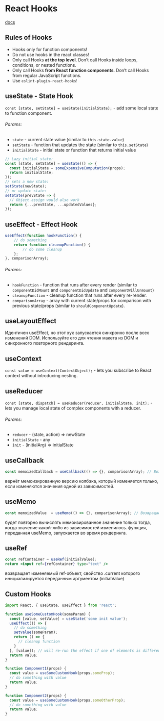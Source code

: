 # React Hooks

[docs](https://reactjs.org/docs/hooks-reference.html)

## Rules of Hooks

* Hooks only for function components!
* Do not use hooks in the react classes!
* Only call Hooks **at the top level**. Don’t call Hooks inside loops, conditions, or nested functions.
* Only call Hooks **from React function components**. Don’t call Hooks from regular JavaScript functions.
* Use `eslint-plugin-react-hooks`!


## useState - State Hook

`const [state, setState] = useState(initialState);` - add some local state to function component.

###### Params:
* `state` - current state value (similar to `this.state.value`)
* `setState` - function that updates the state (similar to `this.setState`)
* `initialState` - initial state or function that returns initial value

```jsx
// Lazy initial state:
const [state, setState] = useState(() => {
  const initialState = someExpensiveComputation(props);
  return initialState;
});
// sets a new state:
setState(newState);
// or update state:
setState(prevState => {
  // Object.assign would also work
  return {...prevState, ...updatedValues};
});
```


## useEffect - Effect Hook

```jsx
useEffect(function hookFunction() {
    // do something
    return function cleanupFunction() {
        // do some cleanup
    };
}, comparisonArray);
```
###### Params:
* `hookFunction` - function that runs after every render (similar to `componentDidMount` and `componentDidUpdate` and `componentWillUnmount`)
* `cleanupFunction` - cleanup function that runs after every re-render.
* `comparisonArray` - array with current state/props for comparison with previous state/props (similar to `shouldComponentUpdate`).


## useLayoutEffect

Идентичен useEffect, но этот хук запускается синхронно после всех изменений DOM. 
Используйте его для чтения макета из DOM и синхронного повторного рендеринга.


## useContext

`const value = useContext(ContextObject);` - lets you subscribe to React context without introducing nesting.


## useReducer

`const [state, dispatch] = useReducer(reducer, initialState, init);` - lets you manage local state of complex components with a reducer.

###### Params:
* `reducer` - (state, action) => newState
* `initialState` - any
* `init` - (initialArg) => initialState


## useCallback

```jsx
const memoizedCallback = useCallback(() => {}, comparisonArray); // Возвращает мемоизированный колбэк.
```
вернёт мемоизированную версию колбэка, который изменяется только, если изменяются значения одной из зависимостей.


## useMemo

```jsx
const memoizedValue  = useMemo(() => {}, comparisonArray); // Возвращает мемоизированное значение.
```
будет повторно вычислять мемоизированное значение только тогда, когда значение какой-либо из зависимостей изменилось.
функция, переданная useMemo, запускается во время рендеринга.


## useRef

```jsx
const refContainer = useRef(initialValue);
return <input ref={refContainer} type="text" />
```
возвращает изменяемый ref-объект, свойство .current которого инициализируется переданным аргументом (initialValue)



## Custom Hooks

```jsx
import React, { useState, useEffect } from 'react';

function useSomeCustomHook(someParam) {
  const [value, setValue] = useState('some init value');
  useEffect(() => {
    // do something
    setValue(someParam);
    return () => {
      // cleanup function
    }
  }, [value]); // will re-run the effect if one of elements is different.
  return value;
}

function Component1(props) {
  const value = useSomeCustomHook(props.someProp);
  // do something with value
  return value;
}

function Component2(props) {
  const value = useSomeCustomHook(props.someOtherProp);
  // do something with value
  return value;
}
```


